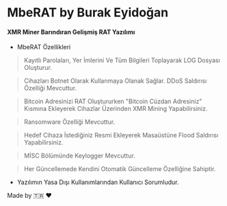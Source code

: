 # MbeRAT by Burak Eyidoğan

#### XMR Miner Barındıran Gelişmiş RAT Yazılımı

* MbeRAT Özellikleri

> Kayıtlı Parolaları, Yer İmlerini Ve Tüm Bilgileri Toplayarak LOG Dosyası Oluşturur.

> Cihazları Botnet Olarak Kullanmaya Olanak Sağlar. DDoS Saldırısı Özelliği Mevcuttur.

> Bitcoin Adresinizi RAT Oluştururken "Bitcoin Cüzdan Adresiniz" Kısmına Ekleyerek Cihazlar Üzerinden XMR Mining Yapabilirsiniz.

> Ransomware Özelliği Mevcuttur.

> Hedef Cihaza İstediğiniz Resmi Ekleyerek Masaüstüne Flood Saldırısı Yapabilirsiniz.

> MİSC Bölümünde Keylogger Mevcuttur.

> Her Güncellemede Kendini Otomatik Güncelleme Özelliğine Sahiptir.

* Yazılımın Yasa Dışı Kullanımlarından Kullanıcı Sorumludur.

Made by :tr: :heart:
